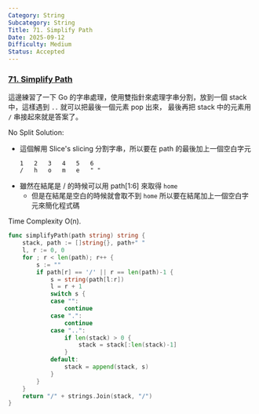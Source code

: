 ```yaml
---
Category: String
Subcategory: String
Title: 71. Simplify Path
Date: 2025-09-12
Difficulty: Medium
Status: Accepted
---
```

### [71. Simplify Path]

這邊練習了一下 Go 的字串處理，使用雙指針來處理字串分割，放到一個 stack 中，這樣遇到 `..` 就可以把最後一個元素 pop 出來，
最後再把 stack 中的元素用 `/` 串接起來就是答案了。

No Split Solution:
-   這個解用 Slice's slicing 分割字串，所以要在 path 的最後加上一個空白字元
	```
	1	2	3	4	5	6
	/	h	o	m	e	" "
	```
-	雖然在結尾是 / 的時候可以用 path[1:6] 來取得 `home`
	-	但是在結尾是空白的時候就會取不到 `home` 所以要在結尾加上一個空白字元來簡化程式碼

Time Complexity O(n).

```go
func simplifyPath(path string) string {
	stack, path := []string{}, path+" "
	l, r := 0, 0
	for ; r < len(path); r++ {
		s := ""
		if path[r] == '/' || r == len(path)-1 {
			s = string(path[l:r])
			l = r + 1
			switch s {
			case "":
				continue
			case ".":
				continue
			case "..":
				if len(stack) > 0 {
					stack = stack[:len(stack)-1]
				}
			default:
				stack = append(stack, s)
			}
		}
	}
	return "/" + strings.Join(stack, "/")
}
```

[71. Simplify Path]: https://leetcode.com/problems/simplify-path/